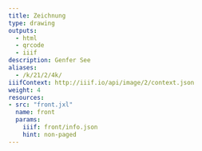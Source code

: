 ```yaml
---
title: Zeichnung
type: drawing
outputs:
  - html
  - qrcode
  - iiif
description: Genfer See
aliases:
  - /k/21/2/4k/
iiifContext: http://iiif.io/api/image/2/context.json
weight: 4
resources:
- src: "front.jxl"
  name: front
  params:
    iiif: front/info.json
    hint: non-paged
---
```

